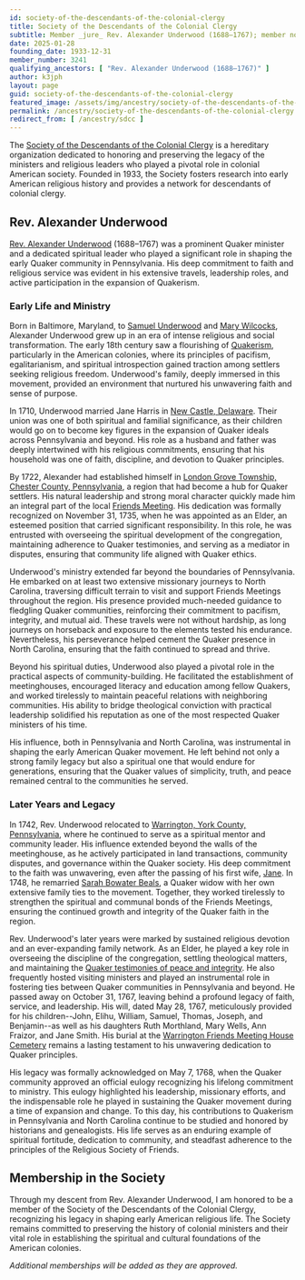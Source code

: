 ```yaml
---
id: society-of-the-descendants-of-the-colonial-clergy
title: Society of the Descendants of the Colonial Clergy
subtitle: Member _jure_ Rev. Alexander Underwood (1688–1767); member no. 3241
date: 2025-01-28
founding_date: 1933-12-31
member_number: 3241
qualifying_ancestors: [ "Rev. Alexander Underwood (1688–1767)" ]
author: k3jph
layout: page
guid: society-of-the-descendants-of-the-colonial-clergy
featured_image: /assets/img/ancestry/society-of-the-descendants-of-the-colonial-clergy.webp
permalink: /ancestry/society-of-the-descendants-of-the-colonial-clergy
redirect_from: [ /ancestry/sdcc ]
---
```


The [Society of the Descendants of the Colonial
Clergy](https://www.colonialclergy.com/) is a hereditary organization
dedicated to honoring and preserving the legacy of the ministers and
religious leaders who played a pivotal role in colonial American
society. Founded in 1933, the Society fosters research into early
American religious history and provides a network for descendants of
colonial clergy.

## Rev. Alexander Underwood

[Rev. Alexander Underwood](https://www.wikitree.com/wiki/Underwood-185)
(1688–1767) was a prominent Quaker minister and a dedicated spiritual
leader who played a significant role in shaping the early Quaker
community in Pennsylvania. His deep commitment to faith and religious
service was evident in his extensive travels, leadership roles, and
active participation in the expansion of Quakerism.

### Early Life and Ministry

Born in Baltimore, Maryland, to [Samuel
Underwood](https://www.wikitree.com/wiki/Underwood-189) and [Mary
Wilcocks](https://www.wikitree.com/wiki/Wilcocks-24), Alexander
Underwood grew up in an era of intense religious and social
transformation. The early 18th century saw a flourishing of
[Quakerism](/ancestry/nsdeq), particularly in the American colonies,
where its principles of pacifism, egalitarianism, and spiritual
introspection gained traction among settlers seeking religious freedom.
Underwood's family, deeply immersed in this movement, provided an
environment that nurtured his unwavering faith and sense of purpose.

In 1710, Underwood married Jane Harris in [New Castle,
Delaware](https://www.newcastlehistory.org/). Their union was one of
both spiritual and familial significance, as their children would go on
to become key figures in the expansion of Quaker ideals across
Pennsylvania and beyond. His role as a husband and father was deeply
intertwined with his religious commitments, ensuring that his household
was one of faith, discipline, and devotion to Quaker principles.

By 1722, Alexander had established himself in [London Grove Township,
Chester County, Pennsylvania](https://chesco.org/), a region that had
become a hub for Quaker settlers. His natural leadership and strong
moral character quickly made him an integral part of the local [Friends
Meeting](https://www.fgcquaker.org/). His dedication was formally
recognized on November 31, 1735, when he was appointed as an Elder, an
esteemed position that carried significant responsibility. In this role,
he was entrusted with overseeing the spiritual development of the
congregation, maintaining adherence to Quaker testimonies, and serving
as a mediator in disputes, ensuring that community life aligned with
Quaker ethics.

Underwood's ministry extended far beyond the boundaries of Pennsylvania.
He embarked on at least two extensive missionary journeys to North
Carolina, traversing difficult terrain to visit and support Friends
Meetings throughout the region. His presence provided much-needed
guidance to fledgling Quaker communities, reinforcing their commitment
to pacifism, integrity, and mutual aid. These travels were not without
hardship, as long journeys on horseback and exposure to the elements
tested his endurance. Nevertheless, his perseverance helped cement the
Quaker presence in North Carolina, ensuring that the faith continued to
spread and thrive.

Beyond his spiritual duties, Underwood also played a pivotal role in the
practical aspects of community-building. He facilitated the
establishment of meetinghouses, encouraged literacy and education among
fellow Quakers, and worked tirelessly to maintain peaceful relations
with neighboring communities. His ability to bridge theological
conviction with practical leadership solidified his reputation as one of
the most respected Quaker ministers of his time.

His influence, both in Pennsylvania and North Carolina, was instrumental
in shaping the early American Quaker movement. He left behind not only a
strong family legacy but also a spiritual one that would endure for
generations, ensuring that the Quaker values of simplicity, truth, and
peace remained central to the communities he served.

### Later Years and Legacy

In 1742, Rev. Underwood relocated to [Warrington, York County,
Pennsylvania](https://www.yorkhistorycenter.org/), where he continued to
serve as a spiritual mentor and community leader. His influence extended
beyond the walls of the meetinghouse, as he actively participated in
land transactions, community disputes, and governance within the Quaker
society. His deep commitment to the faith was unwavering, even after the
passing of his first wife,
[Jane](https://www.wikitree.com/wiki/Harris-4461). In 1748, he remarried
[Sarah Bowater Beals](https://www.wikitree.com/wiki/Bowater-12), a
Quaker widow with her own extensive family ties to the movement.
Together, they worked tirelessly to strengthen the spiritual and
communal bonds of the Friends Meetings, ensuring the continued growth
and integrity of the Quaker faith in the region.

Rev. Underwood's later years were marked by sustained religious devotion
and an ever-expanding family network. As an Elder, he played a key role
in overseeing the discipline of the congregation, settling theological
matters, and maintaining the [Quaker testimonies of peace and
integrity](https://www.quaker.org/). He also frequently hosted visiting
ministers and played an instrumental role in fostering ties between
Quaker communities in Pennsylvania and beyond. He passed away on October
31, 1767, leaving behind a profound legacy of faith, service, and
leadership. His will, dated May 28, 1767, meticulously provided for his
children--John, Elihu, William, Samuel, Thomas, Joseph, and Benjamin--as
well as his daughters Ruth Morthland, Mary Wells, Ann Fraizor, and Jane
Smith. His burial at the [Warrington Friends Meeting House
Cemetery](https://www.findagrave.com/cemetery/2313888/) remains a
lasting testament to his unwavering dedication to Quaker principles.

His legacy was formally acknowledged on May 7, 1768, when the Quaker
community approved an official eulogy recognizing his lifelong
commitment to ministry. This eulogy highlighted his leadership,
missionary efforts, and the indispensable role he played in sustaining
the Quaker movement during a time of expansion and change. To this day,
his contributions to Quakerism in Pennsylvania and North Carolina
continue to be studied and honored by historians and genealogists. His
life serves as an enduring example of spiritual fortitude, dedication to
community, and steadfast adherence to the principles of the Religious
Society of Friends.

## Membership in the Society

Through my descent from Rev. Alexander Underwood, I am honored to be a
member of the Society of the Descendants of the Colonial Clergy,
recognizing his legacy in shaping early American religious life. The
Society remains committed to preserving the history of colonial
ministers and their vital role in establishing the spiritual and
cultural foundations of the American colonies.

*Additional memberships will be added as they are approved.*


